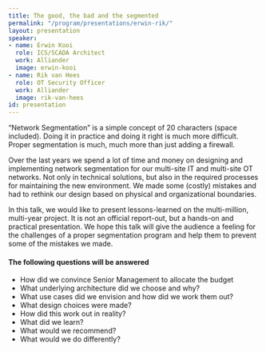 ```yaml
---
title: The good, the bad and the segmented
permalink: "/program/presentations/erwin-rik/"
layout: presentation
speaker:
- name: Erwin Kooi
  role: ICS/SCADA Architect
  work: Alliander
  image: erwin-kooi
- name: Rik van Hees
  role: OT Security Officer
  work: Alliander
  image: rik-van-hees
id: presentation
---
```


“Network Segmentation” is a simple concept of 20 characters (space included). Doing it in practice and doing it right is much more difficult. Proper segmentation is much, much more than just adding a firewall.

Over the last years we spend a lot of time and money on designing and implementing network segmentation for our multi-site IT and multi-site OT networks. Not only in technical solutions, but also in the required processes for maintaining the new environment. We made some (costly) mistakes and had to rethink our design based on physical and organizational boundaries.

In this talk, we would like to present lessons-learned on the multi-million, multi-year project. It is not an official report-out, but a hands-on and practical presentation. We hope this talk will give the audience a feeling for the challenges of a proper segmentation program and help them to prevent some of the mistakes we made.

#### The following questions will be answered

* How did we convince Senior Management to allocate the budget
* What underlying architecture did we choose and why?
* What use cases did we envision and how did we work them out?
* What design choices were made?
* How did this work out in reality?
* What did we learn?
* What would we recommend?
* What would we do differently?